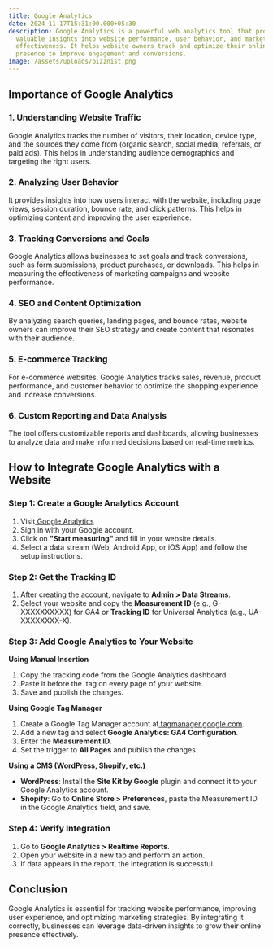 ```yaml
---
title: Google Analytics
date: 2024-11-17T15:31:00.000+05:30
description: Google Analytics is a powerful web analytics tool that provides
  valuable insights into website performance, user behavior, and marketing
  effectiveness. It helps website owners track and optimize their online
  presence to improve engagement and conversions.
image: /assets/uploads/bizznist.png
---
```

## **Importance of Google Analytics**

### 1. Understanding Website Traffic

Google Analytics tracks the number of visitors, their location, device type, and the sources they come from (organic search, social media, referrals, or paid ads). This helps in understanding audience demographics and targeting the right users.

### 2. Analyzing User Behavior

It provides insights into how users interact with the website, including page views, session duration, bounce rate, and click patterns. This helps in optimizing content and improving the user experience.

### 3. Tracking Conversions and Goals

Google Analytics allows businesses to set goals and track conversions, such as form submissions, product purchases, or downloads. This helps in measuring the effectiveness of marketing campaigns and website performance.

### 4. SEO and Content Optimization

By analyzing search queries, landing pages, and bounce rates, website owners can improve their SEO strategy and create content that resonates with their audience.

### 5. E-commerce Tracking

For e-commerce websites, Google Analytics tracks sales, revenue, product performance, and customer behavior to optimize the shopping experience and increase conversions.

### 6. Custom Reporting and Data Analysis

The tool offers customizable reports and dashboards, allowing businesses to analyze data and make informed decisions based on real-time metrics.

## **How to Integrate Google Analytics with a Website**

### **Step 1: Create a Google Analytics Account**

1. Visit[ Google Analytics](https://analytics.google.com/)
2. Sign in with your Google account.
3. Click on **"Start measuring"** and fill in your website details.
4. Select a data stream (Web, Android App, or iOS App) and follow the setup instructions.

### **Step 2: Get the Tracking ID**

1. After creating the account, navigate to **Admin > Data Streams**.
2. Select your website and copy the **Measurement ID** (e.g., G-XXXXXXXXXX) for GA4 or **Tracking ID** for Universal Analytics (e.g., UA-XXXXXXXX-X).

### **Step 3: Add Google Analytics to Your Website**

**Using Manual Insertion**

1. Copy the tracking code from the Google Analytics dashboard.
2. Paste it before the </head> tag on every page of your website.
3. Save and publish the changes.

**Using Google Tag Manager**

1. Create a Google Tag Manager account at[ tagmanager.google.com](https://tagmanager.google.com/).
2. Add a new tag and select **Google Analytics: GA4 Configuration**.
3. Enter the **Measurement ID**.
4. Set the trigger to **All Pages** and publish the changes.

**Using a CMS (WordPress, Shopify, etc.)**

* **WordPress**: Install the **Site Kit by Google** plugin and connect it to your Google Analytics account.
* **Shopify**: Go to **Online Store > Preferences**, paste the Measurement ID in the Google Analytics field, and save.

### **Step 4: Verify Integration**

1. Go to **Google Analytics > Realtime Reports**.
2. Open your website in a new tab and perform an action.
3. If data appears in the report, the integration is successful.

## **Conclusion**

Google Analytics is essential for tracking website performance, improving user experience, and optimizing marketing strategies. By integrating it correctly, businesses can leverage data-driven insights to grow their online presence effectively.
